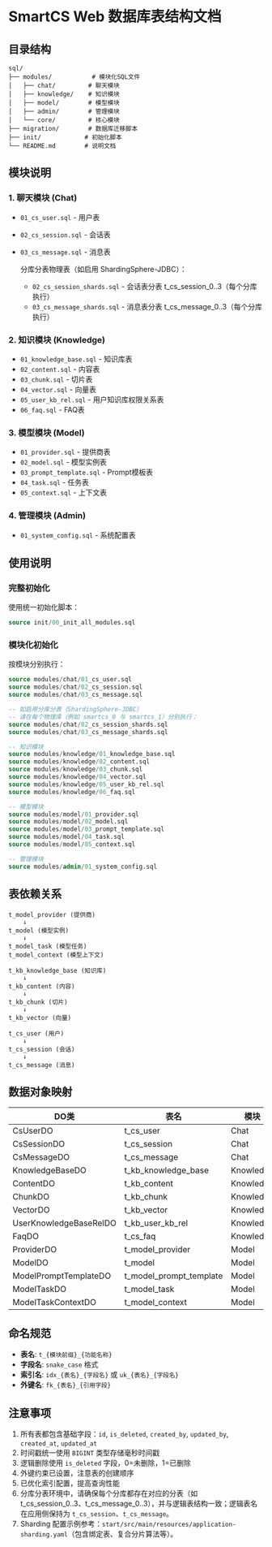 # SmartCS Web 数据库表结构文档

## 目录结构

```
sql/
├── modules/           # 模块化SQL文件
│   ├── chat/         # 聊天模块
│   ├── knowledge/    # 知识模块  
│   ├── model/        # 模型模块
│   ├── admin/        # 管理模块
│   └── core/         # 核心模块
├── migration/        # 数据库迁移脚本
├── init/            # 初始化脚本
└── README.md        # 说明文档
```

## 模块说明

### 1. 聊天模块 (Chat)
- `01_cs_user.sql` - 用户表
- `02_cs_session.sql` - 会话表  
- `03_cs_message.sql` - 消息表
  
  分库分表物理表（如启用 ShardingSphere-JDBC）：
  - `02_cs_session_shards.sql` - 会话表分表 t_cs_session_0..3（每个分库执行）
  - `03_cs_message_shards.sql` - 消息表分表 t_cs_message_0..3（每个分库执行）

### 2. 知识模块 (Knowledge)
- `01_knowledge_base.sql` - 知识库表
- `02_content.sql` - 内容表
- `03_chunk.sql` - 切片表
- `04_vector.sql` - 向量表
- `05_user_kb_rel.sql` - 用户知识库权限关系表
- `06_faq.sql` - FAQ表

### 3. 模型模块 (Model)
- `01_provider.sql` - 提供商表
- `02_model.sql` - 模型实例表
- `03_prompt_template.sql` - Prompt模板表
- `04_task.sql` - 任务表
- `05_context.sql` - 上下文表

### 4. 管理模块 (Admin)
- `01_system_config.sql` - 系统配置表

## 使用说明

### 完整初始化
使用统一初始化脚本：
```sql
source init/00_init_all_modules.sql
```

### 模块化初始化
按模块分别执行：
```sql
source modules/chat/01_cs_user.sql
source modules/chat/02_cs_session.sql  
source modules/chat/03_cs_message.sql

-- 如启用分库分表（ShardingSphere-JDBC）
-- 请在每个物理库（例如 smartcs_0 与 smartcs_1）分别执行：
source modules/chat/02_cs_session_shards.sql
source modules/chat/03_cs_message_shards.sql

-- 知识模块
source modules/knowledge/01_knowledge_base.sql
source modules/knowledge/02_content.sql
source modules/knowledge/03_chunk.sql
source modules/knowledge/04_vector.sql
source modules/knowledge/05_user_kb_rel.sql
source modules/knowledge/06_faq.sql

-- 模型模块
source modules/model/01_provider.sql
source modules/model/02_model.sql
source modules/model/03_prompt_template.sql
source modules/model/04_task.sql
source modules/model/05_context.sql

-- 管理模块
source modules/admin/01_system_config.sql
```

## 表依赖关系

```
t_model_provider (提供商)
    ↓
t_model (模型实例)
    ↓
t_model_task (模型任务)
t_model_context (模型上下文)

t_kb_knowledge_base (知识库)
    ↓
t_kb_content (内容)
    ↓
t_kb_chunk (切片)
    ↓
t_kb_vector (向量)

t_cs_user (用户)
    ↓
t_cs_session (会话)
    ↓
t_cs_message (消息)
```

## 数据对象映射

| DO类 | 表名 | 模块 |
|------|------|------|
| CsUserDO | t_cs_user | Chat |
| CsSessionDO | t_cs_session | Chat |
| CsMessageDO | t_cs_message | Chat |
| KnowledgeBaseDO | t_kb_knowledge_base | Knowledge |
| ContentDO | t_kb_content | Knowledge |
| ChunkDO | t_kb_chunk | Knowledge |
| VectorDO | t_kb_vector | Knowledge |
| UserKnowledgeBaseRelDO | t_kb_user_kb_rel | Knowledge |
| FaqDO | t_cs_faq | Knowledge |
| ProviderDO | t_model_provider | Model |
| ModelDO | t_model | Model |
| ModelPromptTemplateDO | t_model_prompt_template | Model |
| ModelTaskDO | t_model_task | Model |
| ModelTaskContextDO | t_model_context | Model |

## 命名规范

- **表名**: `t_{模块前缀}_{功能名称}`
- **字段名**: `snake_case` 格式
- **索引名**: `idx_{表名}_{字段名}` 或 `uk_{表名}_{字段名}`
- **外键名**: `fk_{表名}_{引用字段}`

## 注意事项

1. 所有表都包含基础字段：`id`, `is_deleted`, `created_by`, `updated_by`, `created_at`, `updated_at`
2. 时间戳统一使用 `BIGINT` 类型存储毫秒时间戳
3. 逻辑删除使用 `is_deleted` 字段，0=未删除，1=已删除
4. 外键约束已设置，注意表的创建顺序
5. 已优化索引配置，提高查询性能
6. 分库分表环境中，请确保每个分库都存在对应的分表（如 t_cs_session_0..3、t_cs_message_0..3），并与逻辑表结构一致；逻辑表名在应用侧保持为 `t_cs_session`、`t_cs_message`。
7. Sharding 配置示例参考：`start/src/main/resources/application-sharding.yaml`（包含绑定表、复合分片算法等）。
